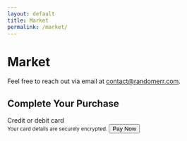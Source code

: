 ```yaml
---
layout: default
title: Market
permalink: /market/
---
```


# Market

Feel free to reach out via email at [contact@randomerr.com](mailto:contact@randomerr.com).





<title>Secure Checkout</title>
<link rel="stylesheet" href="{{ site.baseurl }}/assets/css/stripe.css">
<div class="payment-container">
   <h2>Complete Your Purchase</h2>
   <form id="payment-form" aria-label="Payment Form">
      <label for="card-element" class="form-label">Credit or debit card</label>
      <div id="card-element" class="card-input"></div>
      <small id="card-help" class="form-text">Your card details are securely encrypted.</small>
      <button id="submit-button" aria-label="Pay Now">Pay Now</button>
      <div id="spinner" class="spinner hidden" aria-hidden="true"></div>
      <div id="card-errors" role="alert" aria-live="polite"></div>
   </form>
</div>

<script src="https://js.stripe.com/v3/"></script>
<script src="{{ site.baseurl }}/server/stripe_checkout.js">
<script src="{{ site.baseurl }}/server/server.js">
